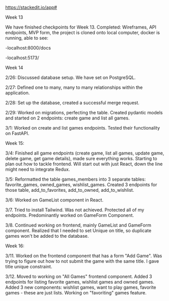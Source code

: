 https://stackedit.io/app#

Week 13

We have finished checkpoints for Week 13. Completed: Wireframes, API endpoints, MVP form, the project is cloned onto local computer, docker is running, able to see:

-localhost:8000/docs

-localhost:5173/

Week 14

2/26: Discussed database setup. We have set on PostgreSQL.

2/27: Defined one to many, many to many relationships within the application.

2/28: Set up the database, created a successful merge request.

2/29: Worked on migrations, perfecting the table. Created pydantic models and started on 2 endpoints: create game and list all games.

3/1: Worked on create and list games endpoints. Tested their functionality on FastAPI.

Week 15:

3/4: Finished all game endpoints (create game, list all games, update game, delete game, get game details), made sure everything works. Starting to plan out how to tackle frontend. Will start out with just React, down the line might need to integrate Redux.

3/5: Reformatted the table games_members into 3 separate tables: favorite_games, owned_games, wishlist_games. Created 3 endpoints for those table, add_to_favorites, add_to_owned, add_to_wishlist.

3/6: Worked on GameList component in React.

3/7. Tried to install Tailwind. Was not achieved. Protected all of my endpoints. Predominantly worked on GameForm Component.

3/8. Continued working on frontend, mainly GameList and GameForm component. Realized that I needed to set Unique on title, so duplicate games won't be added to the database.

Week 16:

3/11. Worked on the frontend component that has a form "Add Game". Was trying to figure out how to not submit the game with the same title. I gave title unique constraint.

3/12. Moved to working on "All Games" frontend component. Added 3 endpoints for listing favorite games, wishlist games and owned games. Added 3 new components: wishlist games, want to play games, favorite games - these are just lists. Working on "favoriting" games feature.

